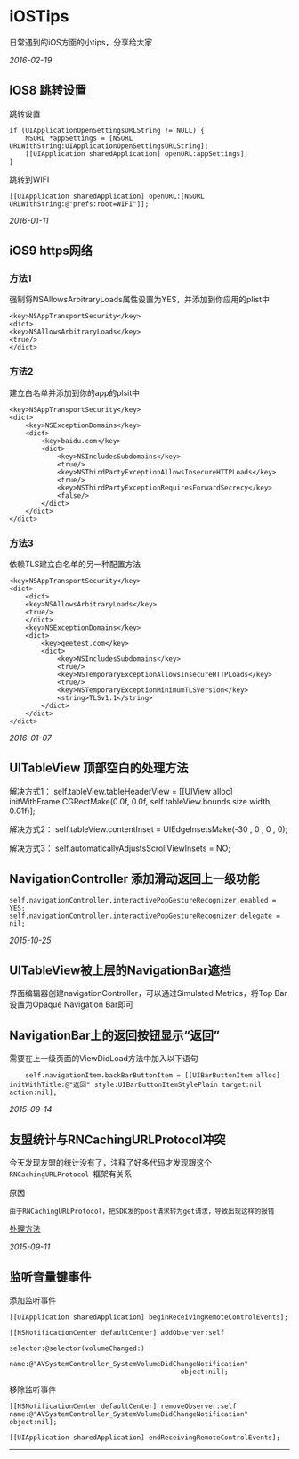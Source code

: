 # iOSTips
日常遇到的iOS方面的小tips，分享给大家



_2016-02-19_

## iOS8 跳转设置

跳转设置

    if (UIApplicationOpenSettingsURLString != NULL) {
        NSURL *appSettings = [NSURL URLWithString:UIApplicationOpenSettingsURLString];
        [[UIApplication sharedApplication] openURL:appSettings];
    }

跳转到WIFI 

    [[UIApplication sharedApplication] openURL:[NSURL URLWithString:@"prefs:root=WIFI"]];  



_2016-01-11_

## iOS9 https网络

### 方法1

强制将NSAllowsArbitraryLoads属性设置为YES，并添加到你应用的plist中

    <key>NSAppTransportSecurity</key>
    <dict>
    <key>NSAllowsArbitraryLoads</key>
    <true/>
    </dict>

### 方法2

建立白名单并添加到你的app的plsit中

    <key>NSAppTransportSecurity</key>
    <dict>
        <key>NSExceptionDomains</key>
        <dict>
            <key>baidu.com</key>
            <dict>
                <key>NSIncludesSubdomains</key>
                <true/>
                <key>NSThirdPartyExceptionAllowsInsecureHTTPLoads</key>
                <true/>
                <key>NSThirdPartyExceptionRequiresForwardSecrecy</key>
                <false/>
            </dict>
        </dict>
    </dict>

### 方法3

依赖TLS建立白名单的另一种配置方法

    <key>NSAppTransportSecurity</key>
    <dict>
        <dict>
        <key>NSAllowsArbitraryLoads</key>
        <true/>
        </dict>
        <key>NSExceptionDomains</key>
        <dict>
            <key>geetest.com</key>
            <dict>
                <key>NSIncludesSubdomains</key>
                <true/>
                <key>NSTemporaryExceptionAllowsInsecureHTTPLoads</key>
                <true/>
                <key>NSTemporaryExceptionMinimumTLSVersion</key>
                <string>TLSv1.1</string>
            </dict>
        </dict>
    </dict>


_2016-01-07_

## UITableView 顶部空白的处理方法

解决方式1：
self.tableView.tableHeaderView = [[UIView alloc] initWithFrame:CGRectMake(0.0f, 0.0f, self.tableView.bounds.size.width, 0.01f)];
 
解决方式2：
self.tableView.contentInset = UIEdgeInsetsMake(-30 , 0 , 0 , 0);
 
解决方式3：
self.automaticallyAdjustsScrollViewInsets = NO;

## NavigationController 添加滑动返回上一级功能

	self.navigationController.interactivePopGestureRecognizer.enabled = YES;
    self.navigationController.interactivePopGestureRecognizer.delegate = nil;


_2015-10-25_

## UITableView被上层的NavigationBar遮挡

界面编辑器创建navigationController，可以通过Simulated Metrics，将Top Bar设置为Opaque Navigation Bar即可



## NavigationBar上的返回按钮显示“返回”

需要在上一级页面的ViewDidLoad方法中加入以下语句

	    self.navigationItem.backBarButtonItem = [[UIBarButtonItem alloc] initWithTitle:@"返回" style:UIBarButtonItemStylePlain target:nil action:nil];






_2015-09-14_

## 友盟统计与RNCachingURLProtocol冲突

今天发现友盟的统计没有了，注释了好多代码才发现跟这个`RNCachingURLProtocol `框架有关系

原因

	由于RNCachingURLProtocol，把SDK发的post请求转为get请求，导致出现这样的报错


[处理方法](http://bbs.umeng.com/thread-4029-1-1.html)


_2015-09-11_

## 监听音量键事件


添加监听事件

	[[UIApplication sharedApplication] beginReceivingRemoteControlEvents];
        
    [[NSNotificationCenter defaultCenter] addObserver:self
                                             selector:@selector(volumeChanged:)
                                                 name:@"AVSystemController_SystemVolumeDidChangeNotification"
                                               object:nil];
                                                   
移除监听事件

	[[NSNotificationCenter defaultCenter] removeObserver:self name:@"AVSystemController_SystemVolumeDidChangeNotification" object:nil];
    
    [[UIApplication sharedApplication] endReceivingRemoteControlEvents];
    
----    
                                       



